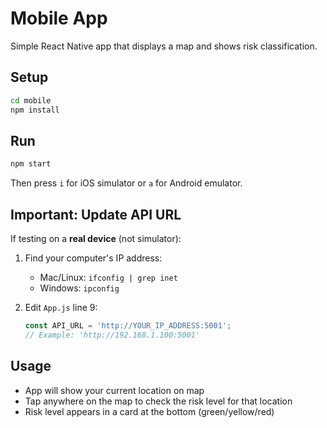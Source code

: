 # Mobile App

Simple React Native app that displays a map and shows risk classification.

## Setup

```bash
cd mobile
npm install
```

## Run

```bash
npm start
```

Then press `i` for iOS simulator or `a` for Android emulator.

## Important: Update API URL

If testing on a **real device** (not simulator):

1. Find your computer's IP address:
   - Mac/Linux: `ifconfig | grep inet`
   - Windows: `ipconfig`

2. Edit `App.js` line 9:
   ```javascript
   const API_URL = 'http://YOUR_IP_ADDRESS:5001';
   // Example: 'http://192.168.1.100:5001'
   ```

## Usage

- App will show your current location on map
- Tap anywhere on the map to check the risk level for that location
- Risk level appears in a card at the bottom (green/yellow/red)
